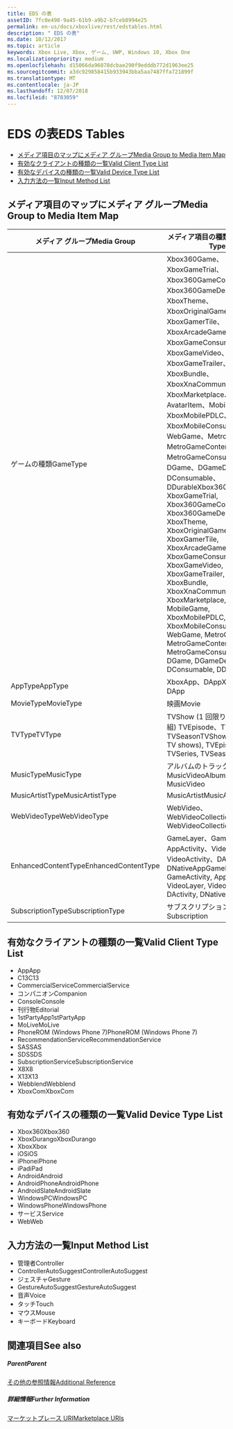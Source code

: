 ```yaml
---
title: EDS の表
assetID: 7fc0e498-9a45-61b9-a9b2-b7ceb8994e25
permalink: en-us/docs/xboxlive/rest/edstables.html
description: " EDS の表"
ms.date: 10/12/2017
ms.topic: article
keywords: Xbox Live, Xbox, ゲーム, UWP, Windows 10, Xbox One
ms.localizationpriority: medium
ms.openlocfilehash: d15066da96078dcbae290f9edddb772d1963ee25
ms.sourcegitcommit: a3dc929858415b933943bba5aa7487ffa721899f
ms.translationtype: MT
ms.contentlocale: ja-JP
ms.lasthandoff: 12/07/2018
ms.locfileid: "8783059"
---
```

# <a name="eds-tables"></a><span data-ttu-id="521f2-104">EDS の表</span><span class="sxs-lookup"><span data-stu-id="521f2-104">EDS Tables</span></span>

  * [<span data-ttu-id="521f2-105">メディア項目のマップにメディア グループ</span><span class="sxs-lookup"><span data-stu-id="521f2-105">Media Group to Media Item Map</span></span>](#ID4EQ)
  * [<span data-ttu-id="521f2-106">有効なクライアントの種類の一覧</span><span class="sxs-lookup"><span data-stu-id="521f2-106">Valid Client Type List</span></span>](#ID4EFD)
  * [<span data-ttu-id="521f2-107">有効なデバイスの種類の一覧</span><span class="sxs-lookup"><span data-stu-id="521f2-107">Valid Device Type List</span></span>](#ID4EPE)
  * [<span data-ttu-id="521f2-108">入力方法の一覧</span><span class="sxs-lookup"><span data-stu-id="521f2-108">Input Method List</span></span>](#ID4ERF)

<a id="ID4EQ"></a>


## <a name="media-group-to-media-item-map"></a><span data-ttu-id="521f2-109">メディア項目のマップにメディア グループ</span><span class="sxs-lookup"><span data-stu-id="521f2-109">Media Group to Media Item Map</span></span>

| <span data-ttu-id="521f2-110">メディア グループ</span><span class="sxs-lookup"><span data-stu-id="521f2-110">Media Group</span></span>| <span data-ttu-id="521f2-111">メディア項目の種類</span><span class="sxs-lookup"><span data-stu-id="521f2-111">Media Item Type</span></span>| 
| --- | --- |
| <span data-ttu-id="521f2-112">ゲームの種類</span><span class="sxs-lookup"><span data-stu-id="521f2-112">GameType</span></span>| <span data-ttu-id="521f2-113">Xbox360Game、XboxGameTrial、Xbox360GameContent、Xbox360GameDemo、XboxTheme、XboxOriginalGame、XboxGamerTile、XboxArcadeGame、XboxGameConsumable、XboxGameVideo、XboxGameTrailer、XboxBundle、XboxXnaCommunityGame、XboxMarketplace、AvatarItem、MobileGame、XboxMobilePDLC、XboxMobileConsumable、WebGame、MetroGame、MetroGameContent、MetroGameConsumable、DGame、DGameDemo、DConsumable、DDurable</span><span class="sxs-lookup"><span data-stu-id="521f2-113">Xbox360Game, XboxGameTrial, Xbox360GameContent, Xbox360GameDemo, XboxTheme, XboxOriginalGame, XboxGamerTile, XboxArcadeGame, XboxGameConsumable, XboxGameVideo, XboxGameTrailer, XboxBundle, XboxXnaCommunityGame, XboxMarketplace, AvatarItem, MobileGame, XboxMobilePDLC, XboxMobileConsumable, WebGame, MetroGame, MetroGameContent, MetroGameConsumable, DGame, DGameDemo, DConsumable, DDurable</span></span>|
| <span data-ttu-id="521f2-114">AppType</span><span class="sxs-lookup"><span data-stu-id="521f2-114">AppType</span></span>| <span data-ttu-id="521f2-115">XboxApp、DApp</span><span class="sxs-lookup"><span data-stu-id="521f2-115">XboxApp, DApp</span></span>|
| <span data-ttu-id="521f2-116">MovieType</span><span class="sxs-lookup"><span data-stu-id="521f2-116">MovieType</span></span>| <span data-ttu-id="521f2-117">映画</span><span class="sxs-lookup"><span data-stu-id="521f2-117">Movie</span></span>|
| <span data-ttu-id="521f2-118">TVType</span><span class="sxs-lookup"><span data-stu-id="521f2-118">TVType</span></span>| <span data-ttu-id="521f2-119">TVShow (1 回限りのテレビ番組) TVEpisode、TVSeries、TVSeason</span><span class="sxs-lookup"><span data-stu-id="521f2-119">TVShow (one-off TV shows), TVEpisode, TVSeries, TVSeason</span></span>|
| <span data-ttu-id="521f2-120">MusicType</span><span class="sxs-lookup"><span data-stu-id="521f2-120">MusicType</span></span>| <span data-ttu-id="521f2-121">アルバムのトラックで MusicVideo</span><span class="sxs-lookup"><span data-stu-id="521f2-121">Album, Track, MusicVideo</span></span>|
| <span data-ttu-id="521f2-122">MusicArtistType</span><span class="sxs-lookup"><span data-stu-id="521f2-122">MusicArtistType</span></span>| <span data-ttu-id="521f2-123">MusicArtist</span><span class="sxs-lookup"><span data-stu-id="521f2-123">MusicArtist</span></span>|
| <span data-ttu-id="521f2-124">WebVideoType</span><span class="sxs-lookup"><span data-stu-id="521f2-124">WebVideoType</span></span>| <span data-ttu-id="521f2-125">WebVideo、WebVideoCollection</span><span class="sxs-lookup"><span data-stu-id="521f2-125">WebVideo, WebVideoCollection</span></span>|
| <span data-ttu-id="521f2-126">EnhancedContentType</span><span class="sxs-lookup"><span data-stu-id="521f2-126">EnhancedContentType</span></span>| <span data-ttu-id="521f2-127">GameLayer、GameActivity、AppActivity、VideoLayer、VideoActivity、DActivity、DNativeApp</span><span class="sxs-lookup"><span data-stu-id="521f2-127">GameLayer, GameActivity, AppActivity, VideoLayer, VideoActivity, DActivity, DNativeApp</span></span>|
| <span data-ttu-id="521f2-128">SubscriptionType</span><span class="sxs-lookup"><span data-stu-id="521f2-128">SubscriptionType</span></span>| <span data-ttu-id="521f2-129">サブスクリプション</span><span class="sxs-lookup"><span data-stu-id="521f2-129">Subscription</span></span>|

<a id="ID4EFD"></a>


## <a name="valid-client-type-list"></a><span data-ttu-id="521f2-130">有効なクライアントの種類の一覧</span><span class="sxs-lookup"><span data-stu-id="521f2-130">Valid Client Type List</span></span>

   * <span data-ttu-id="521f2-131">App</span><span class="sxs-lookup"><span data-stu-id="521f2-131">App</span></span>
   * <span data-ttu-id="521f2-132">C13</span><span class="sxs-lookup"><span data-stu-id="521f2-132">C13</span></span>
   * <span data-ttu-id="521f2-133">CommercialService</span><span class="sxs-lookup"><span data-stu-id="521f2-133">CommercialService</span></span>
   * <span data-ttu-id="521f2-134">コンパニオン</span><span class="sxs-lookup"><span data-stu-id="521f2-134">Companion</span></span>
   * <span data-ttu-id="521f2-135">Console</span><span class="sxs-lookup"><span data-stu-id="521f2-135">Console</span></span>
   * <span data-ttu-id="521f2-136">刊行物</span><span class="sxs-lookup"><span data-stu-id="521f2-136">Editorial</span></span>
   * <span data-ttu-id="521f2-137">1stPartyApp</span><span class="sxs-lookup"><span data-stu-id="521f2-137">1stPartyApp</span></span>
   * <span data-ttu-id="521f2-138">MoLive</span><span class="sxs-lookup"><span data-stu-id="521f2-138">MoLive</span></span>
   * <span data-ttu-id="521f2-139">PhoneROM (Windows Phone 7)</span><span class="sxs-lookup"><span data-stu-id="521f2-139">PhoneROM (Windows Phone 7)</span></span>
   * <span data-ttu-id="521f2-140">RecommendationService</span><span class="sxs-lookup"><span data-stu-id="521f2-140">RecommendationService</span></span>
   * <span data-ttu-id="521f2-141">SAS</span><span class="sxs-lookup"><span data-stu-id="521f2-141">SAS</span></span>
   * <span data-ttu-id="521f2-142">SDS</span><span class="sxs-lookup"><span data-stu-id="521f2-142">SDS</span></span>
   * <span data-ttu-id="521f2-143">SubscriptionService</span><span class="sxs-lookup"><span data-stu-id="521f2-143">SubscriptionService</span></span>
   * <span data-ttu-id="521f2-144">X8</span><span class="sxs-lookup"><span data-stu-id="521f2-144">X8</span></span>
   * <span data-ttu-id="521f2-145">X13</span><span class="sxs-lookup"><span data-stu-id="521f2-145">X13</span></span>
   * <span data-ttu-id="521f2-146">Webblend</span><span class="sxs-lookup"><span data-stu-id="521f2-146">Webblend</span></span>
   * <span data-ttu-id="521f2-147">XboxCom</span><span class="sxs-lookup"><span data-stu-id="521f2-147">XboxCom</span></span>

<a id="ID4EPE"></a>


## <a name="valid-device-type-list"></a><span data-ttu-id="521f2-148">有効なデバイスの種類の一覧</span><span class="sxs-lookup"><span data-stu-id="521f2-148">Valid Device Type List</span></span>

   * <span data-ttu-id="521f2-149">Xbox360</span><span class="sxs-lookup"><span data-stu-id="521f2-149">Xbox360</span></span>
   * <span data-ttu-id="521f2-150">XboxDurango</span><span class="sxs-lookup"><span data-stu-id="521f2-150">XboxDurango</span></span>
   * <span data-ttu-id="521f2-151">Xbox</span><span class="sxs-lookup"><span data-stu-id="521f2-151">Xbox</span></span>
   * <span data-ttu-id="521f2-152">iOS</span><span class="sxs-lookup"><span data-stu-id="521f2-152">iOS</span></span>
   * <span data-ttu-id="521f2-153">iPhone</span><span class="sxs-lookup"><span data-stu-id="521f2-153">iPhone</span></span>
   * <span data-ttu-id="521f2-154">iPad</span><span class="sxs-lookup"><span data-stu-id="521f2-154">iPad</span></span>
   * <span data-ttu-id="521f2-155">Android</span><span class="sxs-lookup"><span data-stu-id="521f2-155">Android</span></span>
   * <span data-ttu-id="521f2-156">AndroidPhone</span><span class="sxs-lookup"><span data-stu-id="521f2-156">AndroidPhone</span></span>
   * <span data-ttu-id="521f2-157">AndroidSlate</span><span class="sxs-lookup"><span data-stu-id="521f2-157">AndroidSlate</span></span>
   * <span data-ttu-id="521f2-158">WindowsPC</span><span class="sxs-lookup"><span data-stu-id="521f2-158">WindowsPC</span></span>
   * <span data-ttu-id="521f2-159">WindowsPhone</span><span class="sxs-lookup"><span data-stu-id="521f2-159">WindowsPhone</span></span>
   * <span data-ttu-id="521f2-160">サービス</span><span class="sxs-lookup"><span data-stu-id="521f2-160">Service</span></span>
   * <span data-ttu-id="521f2-161">Web</span><span class="sxs-lookup"><span data-stu-id="521f2-161">Web</span></span>

<a id="ID4ERF"></a>


## <a name="input-method-list"></a><span data-ttu-id="521f2-162">入力方法の一覧</span><span class="sxs-lookup"><span data-stu-id="521f2-162">Input Method List</span></span>

   * <span data-ttu-id="521f2-163">管理者</span><span class="sxs-lookup"><span data-stu-id="521f2-163">Controller</span></span>
   * <span data-ttu-id="521f2-164">ControllerAutoSuggest</span><span class="sxs-lookup"><span data-stu-id="521f2-164">ControllerAutoSuggest</span></span>
   * <span data-ttu-id="521f2-165">ジェスチャ</span><span class="sxs-lookup"><span data-stu-id="521f2-165">Gesture</span></span>
   * <span data-ttu-id="521f2-166">GestureAutoSuggest</span><span class="sxs-lookup"><span data-stu-id="521f2-166">GestureAutoSuggest</span></span>
   * <span data-ttu-id="521f2-167">音声</span><span class="sxs-lookup"><span data-stu-id="521f2-167">Voice</span></span>
   * <span data-ttu-id="521f2-168">タッチ</span><span class="sxs-lookup"><span data-stu-id="521f2-168">Touch</span></span>
   * <span data-ttu-id="521f2-169">マウス</span><span class="sxs-lookup"><span data-stu-id="521f2-169">Mouse</span></span>
   * <span data-ttu-id="521f2-170">キーボード</span><span class="sxs-lookup"><span data-stu-id="521f2-170">Keyboard</span></span>

<a id="ID4EJG"></a>


## <a name="see-also"></a><span data-ttu-id="521f2-171">関連項目</span><span class="sxs-lookup"><span data-stu-id="521f2-171">See also</span></span>

<a id="ID4ELG"></a>


##### <a name="parent"></a><span data-ttu-id="521f2-172">Parent</span><span class="sxs-lookup"><span data-stu-id="521f2-172">Parent</span></span>  

[<span data-ttu-id="521f2-173">その他の参照情報</span><span class="sxs-lookup"><span data-stu-id="521f2-173">Additional Reference</span></span>](atoc-xboxlivews-reference-additional.md)


<a id="ID4EXG"></a>


##### <a name="further-information"></a><span data-ttu-id="521f2-174">詳細情報</span><span class="sxs-lookup"><span data-stu-id="521f2-174">Further Information</span></span>

[<span data-ttu-id="521f2-175">マーケットプレース URI</span><span class="sxs-lookup"><span data-stu-id="521f2-175">Marketplace URIs</span></span>](../uri/marketplace/atoc-reference-marketplace.md)
